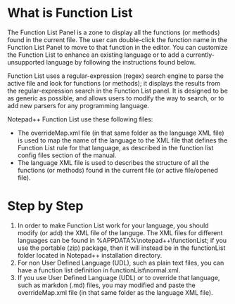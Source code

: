 # What is Function List
The Function List Panel is a zone to display all the functions (or methods) found in the current file. The user can double-click the function name in the Function List Panel to move to that function in the editor. You can customize the Function List to enhance an existing language or to add a currently-unsupported language by following the instructions found below.

Function List uses a regular-expression (regex) search engine to parse the active file and look for functions (or methods); it displays the results from the regular-expression search in the Function List panel. It is designed to be as generic as possible, and allows users to modify the way to search, or to add new parsers for any programming language.

Notepad++ Function List use these following files:
- The overrideMap.xml file (in that same folder as the language XML file) is used to map the name of the language to the XML file that defines the Function List rule for that language, as described in the function list config files section of the manual.
- The language XML file is used to describes the structure of all the functions (or methods) found in the current file (or active file/opened file).

# Step by Step
1. In order to make Function List work for your language, you should modify (or add) the XML file of the languge. 
   The XML files for different languages can be found in %APPDATA%\notepad++\functionList; if you use the portable (zip) package, then it will instead be in the functionList folder located in Notepad++ installation directory.
2. For non User Defined Language (UDL), such as plain text files, you can have a function list definition in functionList\normal.xml.
3. If you use User Defined Language (UDL) or to override that language, such as markdon (.md) files, you may modified and paste the overrideMap.xml file (in that same folder as the language XML file).
